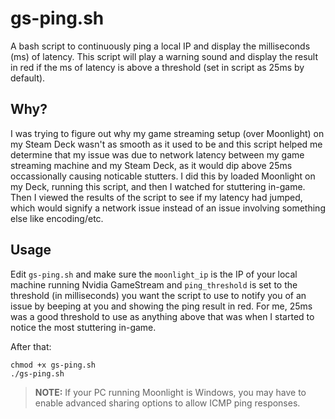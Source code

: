 # gs-ping.sh
A bash script to continuously ping a local IP and display the milliseconds (ms) of latency.  This script will play a warning sound and display the result in red if the ms of latency is above a threshold (set in script as 25ms by default).

## Why?
I was trying to figure out why my game streaming setup (over Moonlight) on my Steam Deck wasn't as smooth as it used to be and this script helped me determine that my issue was due to network latency between my game streaming machine and my Steam Deck, as it would dip above 25ms occassionally causing noticable stutters.  I did this by loaded Moonlight on my Deck, running this script, and then I watched for stuttering in-game.  Then I viewed the results of the script to see if my latency had jumped, which would signify a network issue instead of an issue involving something else like encoding/etc.

## Usage
Edit `gs-ping.sh` and make sure the `moonlight_ip` is the IP of your local machine running Nvidia GameStream and `ping_threshold` is set to the threshold (in milliseconds) you want the script to use to notify you of an issue by beeping at you and showing the ping result in red.  For me, 25ms was a good threshold to use as anything above that was when I started to notice the most stuttering in-game. 

After that:

```
chmod +x gs-ping.sh
./gs-ping.sh
```

>**NOTE:** If your PC running Moonlight is Windows, you may have to enable advanced sharing options to allow ICMP ping responses.
